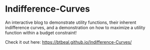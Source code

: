 # Indifference-Curves


An interactive blog to demonstrate utility functions, their inherent indifference curves, and a demonstration on how to maximize
a utility function within a budget constraint!


Check it out here:  https://btbeal.github.io/Indifference-Curves/
